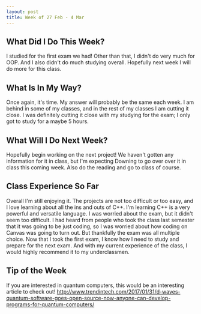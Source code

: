 ```yaml
---
layout: post
title: Week of 27 Feb - 4 Mar
---
```


## What Did I Do This Week?

I studied for the first exam we had! Other than that, I didn't do very much for OOP. And I also didn't do much studying overall. Hopefully next week I will do more for this class.

## What Is In My Way?

Once again, it's time. My answer will probably be the same each week. I am behind in some of my classes, and in the rest of my classes I am cutting it close. I was definitely cutting it close with my studying for the exam; I only got to study for a maybe 5 hours.

## What Will I Do Next Week?

Hopefully begin working on the next project! We haven't gotten any information for it in class, but I'm expecting Downing to go over over it in class this coming week. Also do the reading and go to class of course.

## Class Experience So Far

Overall I'm still enjoying it. The projects are not too difficult or too easy, and I love learning about all the ins and outs of C++. I'm learning C++ is a very powerful and versatile language. I was worried about the exam, but it didn't seem too difficult. I had heard from people who took the class last semester that it was going to be just coding, so I was worried about how coding on Canvas was going to turn out. But thankfully the exam was all multiple choice. Now that I took the first exam, I know how I need to study and prepare for the next exam. And with my current experience of the class, I would highly recommend it to my underclassmen.

## Tip of the Week

If you are interested in quantum computers, this would be an interesting article to check out! <http://www.trendintech.com/2017/01/31/d-waves-quantum-software-goes-open-source-now-anyone-can-develop-programs-for-quantum-computers/>
